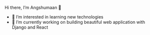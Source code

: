 Hi there, I’m Angshumaan 👋
- 👀 I’m interested in learning new technologies
- 🌱 I’m currently working on building beautiful web application with Django and React
